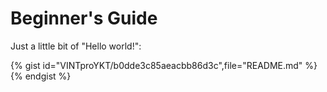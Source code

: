 # Beginner's Guide

Just a little bit of "Hello world!":

{% gist id="VINTproYKT/b0dde3c85aeacbb86d3c",file="README.md" %}{% endgist %}